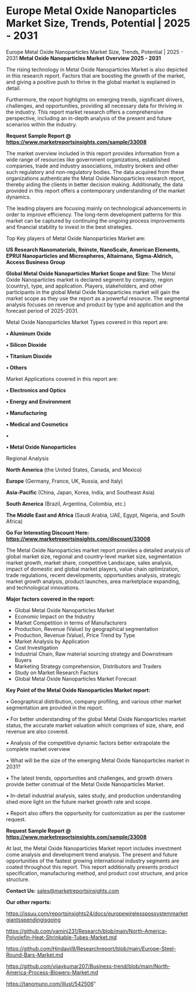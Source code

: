 # Europe Metal Oxide Nanoparticles Market Size, Trends, Potential | 2025 - 2031
Europe Metal Oxide Nanoparticles Market Size, Trends, Potential | 2025 - 2031
<Strong> Metal Oxide Nanoparticles Market Overview 2025 - 2031</strong>

The rising technology in Metal Oxide Nanoparticles Market is also depicted in this research report. Factors that are boosting the growth of the market, and giving a positive push to thrive in the global market is explained in detail.

Furthermore, the report highlights on emerging trends, significant drivers, challenges, and opportunities, providing all necessary data for thriving in the industry. This report market research offers a comprehensive perspective, including an in-depth analysis of the present and future scenarios within the industry.

<strong>Request Sample Report @ <a href=https://www.marketreportsinsights.com/sample/33008>https://www.marketreportsinsights.com/sample/33008</a></strong>

The market overview included in this report provides information from a wide range of resources like government organizations, established companies, trade and industry associations, industry brokers and other such regulatory and non-regulatory bodies. The data acquired from these organizations authenticate the Metal Oxide Nanoparticles research report, thereby aiding the clients in better decision making. Additionally, the data provided in this report offers a contemporary understanding of the market dynamics.

The leading players are focusing mainly on technological advancements in order to improve efficiency. The long-term development patterns for this market can be captured by continuing the ongoing process improvements and financial stability to invest in the best strategies.

Top Key players of Metal Oxide Nanoparticles Market are:

<strong>US Research Nanomaterials, Reinste, NanoScale, American Elements, EPRUI Nanoparticles and Microspheres, Altairnano, Sigma-Aldrich, Access Business Group</strong>

<strong><b>Global Metal Oxide Nanoparticles Market Scope and Size:</b></strong>
The Metal Oxide Nanoparticles market is declared segment by company, region (country), type, and application. Players, stakeholders, and other participants in the global Metal Oxide Nanoparticles market will gain the market scope as they use the report as a powerful resource. The segmental analysis focuses on revenue and product by type and application and the forecast period of 2025-2031.

Metal Oxide Nanoparticles Market Types covered in this report are:

<strong>•  Aluminum Oxide

•  Silicon Dioxide

•  Titanium Dioxide

•  Others</strong>

Market Applications covered in this report are:

<strong>•  Electronics and Optics

•  Energy and Environment

•  Manufacturing

•  Medical and Cosmetics

•  

•  Metal Oxide Nanoparticles</strong> 

Regional Analysis

<strong>North America</strong> (the United States, Canada, and Mexico)

<strong>Europe</strong> (Germany, France, UK, Russia, and Italy)

<strong>Asia-Pacific</strong> (China, Japan, Korea, India, and Southeast Asia)

<strong>South America</strong> (Brazil, Argentina, Colombia, etc.)

<strong>The Middle East and Africa</strong> (Saudi Arabia, UAE, Egypt, Nigeria, and South Africa)

<strong>Go For Interesting Discount Here: <a href=https://www.marketreportsinsights.com/discount/33008>https://www.marketreportsinsights.com/discount/33008</a></strong>

The Metal Oxide Nanoparticles market report provides a detailed analysis of global market size, regional and country-level market size, segmentation market growth, market share, competitive Landscape, sales analysis, impact of domestic and global market players, value chain optimization, trade regulations, recent developments, opportunities analysis, strategic market growth analysis, product launches, area marketplace expanding, and technological innovations.

<strong><b>Major factors covered in the report:</b></strong>
<ul>
  <li>Global Metal Oxide Nanoparticles Market </li>
  <li>Economic Impact on the Industry</li>
  <li>Market Competition in terms of Manufacturers</li>
  <li>Production, Revenue (Value) by geographical segmentation</li>
  <li>Production, Revenue (Value), Price Trend by Type</li>
  <li>Market Analysis by Application</li>
  <li>Cost Investigation</li>
  <li>Industrial Chain, Raw material sourcing strategy and Downstream Buyers</li>
  <li>Marketing Strategy comprehension, Distributors and Traders</li>
  <li>Study on Market Research Factors</li>
  <li>Global Metal Oxide Nanoparticles Market Forecast</li>
</ul>

<strong><b>Key Point of the Metal Oxide Nanoparticles Market report:</b></strong>

• Geographical distribution, company profiling, and various other market segmentation are provided in the report.

• For better understanding of the global Metal Oxide Nanoparticles market status, the accurate market valuation which comprises of size, share, and revenue are also covered.

• Analysis of the competitive dynamic factors better extrapolate the complete market overview

• What will be the size of the emerging Metal Oxide Nanoparticles market in 2031?

• The latest trends, opportunities and challenges, and growth drivers provide better construal of the Metal Oxide Nanoparticles Market.

• In-detail industrial analysis, sales study, and production understanding shed more light on the future market growth rate and scope.

• Report also offers the opportunity for customization as per the customer request.

<strong>Request Sample Report @ <a href=https://www.marketreportsinsights.com/sample/33008>https://www.marketreportsinsights.com/sample/33008</a></strong>

At last, the Metal Oxide Nanoparticles Market report includes investment come analysis and development trend analysis. The present and future opportunities of the fastest growing international industry segments are coated throughout this report. This report additionally presents product specification, manufacturing method, and product cost structure, and price structure.

<strong>Contact Us:</strong>
sales@marketreportsinsights.com

<strong>Our other reports:</strong>

<a href=https://issuu.com/reportsinsights24/docs/europewirelesspossystemmarketgiantsspendingisgoing>https://issuu.com/reportsinsights24/docs/europewirelesspossystemmarketgiantsspendingisgoing</a>

<a href=https://github.com/yamini231/Research/blob/main/North-America-Polyolefin-Heat-Shrinkable-Tubes-Market.md>https://github.com/yamini231/Research/blob/main/North-America-Polyolefin-Heat-Shrinkable-Tubes-Market.md</a>

<a href=https://github.com/Hindavii9/Researchreport/blob/main/Europe-Steel-Round-Bars-Market.md>https://github.com/Hindavii9/Researchreport/blob/main/Europe-Steel-Round-Bars-Market.md</a>

<a href=https://github.com/vijaykumar207/Business-trend/blob/main/North-America-Process-Blowers-Market.md>https://github.com/vijaykumar207/Business-trend/blob/main/North-America-Process-Blowers-Market.md</a>

<a href=https://tanomuno.com/illust/542506>https://tanomuno.com/illust/542506</a>"
